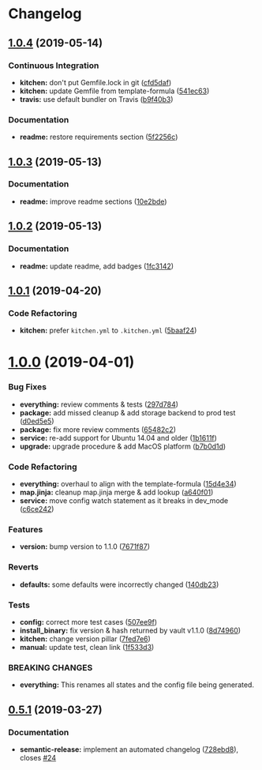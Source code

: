 # Changelog

## [1.0.4](https://github.com/saltstack-formulas/vault-formula/compare/v1.0.3...v1.0.4) (2019-05-14)


### Continuous Integration

* **kitchen:** don't put Gemfile.lock in git ([cfd5daf](https://github.com/saltstack-formulas/vault-formula/commit/cfd5daf))
* **kitchen:** update Gemfile from template-formula ([541ec63](https://github.com/saltstack-formulas/vault-formula/commit/541ec63))
* **travis:** use default bundler on Travis ([b9f40b3](https://github.com/saltstack-formulas/vault-formula/commit/b9f40b3))


### Documentation

* **readme:** restore requirements section ([5f2256c](https://github.com/saltstack-formulas/vault-formula/commit/5f2256c))

## [1.0.3](https://github.com/saltstack-formulas/vault-formula/compare/v1.0.2...v1.0.3) (2019-05-13)


### Documentation

* **readme:** improve readme sections ([10e2bde](https://github.com/saltstack-formulas/vault-formula/commit/10e2bde))

## [1.0.2](https://github.com/saltstack-formulas/vault-formula/compare/v1.0.1...v1.0.2) (2019-05-13)


### Documentation

* **readme:** update readme, add badges ([1fc3142](https://github.com/saltstack-formulas/vault-formula/commit/1fc3142))

## [1.0.1](https://github.com/saltstack-formulas/vault-formula/compare/v1.0.0...v1.0.1) (2019-04-20)


### Code Refactoring

* **kitchen:** prefer `kitchen.yml` to `.kitchen.yml` ([5baaf24](https://github.com/saltstack-formulas/vault-formula/commit/5baaf24))

# [1.0.0](https://github.com/saltstack-formulas/vault-formula/compare/v0.5.1...v1.0.0) (2019-04-01)


### Bug Fixes

* **everything:** review comments & tests ([297d784](https://github.com/saltstack-formulas/vault-formula/commit/297d784))
* **package:** add missed cleanup & add storage backend to prod test ([d0ed5e5](https://github.com/saltstack-formulas/vault-formula/commit/d0ed5e5))
* **package:** fix more review comments ([65482c2](https://github.com/saltstack-formulas/vault-formula/commit/65482c2))
* **service:** re-add support for Ubuntu 14.04 and older ([1b1611f](https://github.com/saltstack-formulas/vault-formula/commit/1b1611f))
* **upgrade:** upgrade procedure & add MacOS platform ([b7b0d1d](https://github.com/saltstack-formulas/vault-formula/commit/b7b0d1d))


### Code Refactoring

* **everything:** overhaul to align with the template-formula ([15d4e34](https://github.com/saltstack-formulas/vault-formula/commit/15d4e34))
* **map.jinja:** cleanup map.jinja merge & add lookup ([a640f01](https://github.com/saltstack-formulas/vault-formula/commit/a640f01))
* **service:** move config watch statement as it breaks in dev_mode ([c6ce242](https://github.com/saltstack-formulas/vault-formula/commit/c6ce242))


### Features

* **version:** bump version to 1.1.0 ([7671f87](https://github.com/saltstack-formulas/vault-formula/commit/7671f87))


### Reverts

* **defaults:** some defaults were incorrectly changed ([140db23](https://github.com/saltstack-formulas/vault-formula/commit/140db23))


### Tests

* **config:** correct more test cases ([507ee9f](https://github.com/saltstack-formulas/vault-formula/commit/507ee9f))
* **install_binary:** fix version & hash returned by vault v1.1.0 ([8d74960](https://github.com/saltstack-formulas/vault-formula/commit/8d74960))
* **kitchen:** change version pillar ([7fed7e6](https://github.com/saltstack-formulas/vault-formula/commit/7fed7e6))
* **manual:** update test, clean link ([1f533d3](https://github.com/saltstack-formulas/vault-formula/commit/1f533d3))


### BREAKING CHANGES

* **everything:** This renames all states and the config file being
generated.

## [0.5.1](https://github.com/saltstack-formulas/vault-formula/compare/v0.5.0...v0.5.1) (2019-03-27)


### Documentation

* **semantic-release:** implement an automated changelog ([728ebd8](https://github.com/saltstack-formulas/vault-formula/commit/728ebd8)), closes [#24](https://github.com/saltstack-formulas/vault-formula/issues/24)
